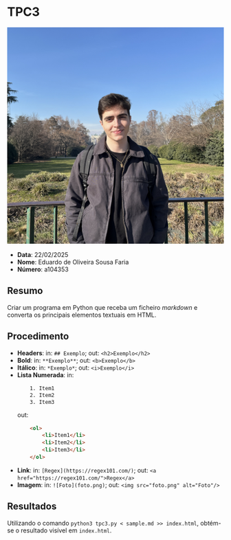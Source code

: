 # TPC3

![foto perfil](../foto_perfil.jpg)

- **Data**: 22/02/2025
- **Nome**: Eduardo de Oliveira Sousa Faria
- **Número**: a104353

## Resumo

Criar um programa em Python que receba um ficheiro _markdown_ e converta os principais elementos textuais em HTML.

## Procedimento
- **Headers**: in: `## Exemplo`; out: `<h2>Exemplo</h2>`
- **Bold**: in: `**Exemplo**`; out: `<b>Exemplo</b>`
- **Itálico**: in: `*Exemplo*`; out: `<i>Exemplo</i>`
- **Lista Numerada**: 
    in:
    ```
        1. Item1
        2. Item2
        3. Item3
    ```
    out:
    ```html
        <ol>
            <li>Item1</li>
            <li>Item2</li>
            <li>Item3</li>
        </ol>
    ```
- **Link**: in: `[Regex](https://regex101.com/)`; out: `<a href="https://regex101.com/">Regex</a>`
- **Imagem**: in: `![Foto](foto.png)`; out: `<img src="foto.png" alt="Foto"/>`

## Resultados

Utilizando o comando `python3 tpc3.py < sample.md >> index.html`, obtém-se o resultado visível em `index.html`.
